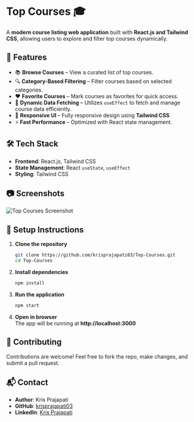 # Top Courses 🎓  

A **modern course listing web application** built with **React.js and Tailwind CSS**, allowing users to explore and filter top courses dynamically.  

## 🚀 Features  

- 📚 **Browse Courses** – View a curated list of top courses.  
- 🔍 **Category-Based Filtering** – Filter courses based on selected categories.  
- ❤️ **Favorite Courses** – Mark courses as favorites for quick access.  
- 🔄 **Dynamic Data Fetching** – Utilizes `useEffect` to fetch and manage course data efficiently.  
- 🎨 **Responsive UI** – Fully responsive design using **Tailwind CSS**.  
- ⚡ **Fast Performance** – Optimized with React state management.  

## 🛠️ Tech Stack  

- **Frontend**: React.js, Tailwind CSS  
- **State Management**: React `useState`, `useEffect`  
- **Styling**: Tailwind CSS  

## 📷 Screenshots  

![Top Courses Screenshot](./images/screenshot.png)  

## 🔧 Setup Instructions  

1. **Clone the repository**  
   ```bash
   git clone https://github.com/krisprajapati03/Top-Courses.git
   cd Top-Courses
   ```  

2. **Install dependencies**  
   ```bash
   npm install
   ```  

3. **Run the application**  
   ```bash
   npm start
   ```  

4. **Open in browser**  
   The app will be running at **http://localhost:3000**  

## 🤝 Contributing  

Contributions are welcome! Feel free to fork the repo, make changes, and submit a pull request.  

## 📬 Contact  

- **Author**: Kris Prajapati  
- **GitHub**: [krisprajapati03](https://github.com/krisprajapati03)  
- **LinkedIn**: [Kris Prajapati](https://www.linkedin.com/in/krisprajapati)  
```
